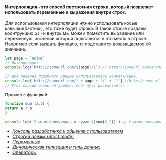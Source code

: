 #### Интерполяция - это способ построения строки, который позволяет использовать переменные и выражения внутри строк.<br>
Для использования интерполяции нужно использовать косые кавычки(бэктики), это тоже будет строка.
В такой строке создаем коснтрукцию ${ } и внутрь мы можем поместить выражение или переменную, значений которой подставится в это место в строке.
Например если вызвать функцию, то подставится возвращаемое ей значение.
```javaScript
let page = `anime`
// Интерполяция
console.log(`http://someurl.com/${page}/1`) // http://someurl.com/anime/1

// для решения подобного раньше использовалась конкатинация.
console.log{'http://someurl.com/' + page + '/' + '1'} //http://someurl.com/anime/1
// Этот способ очень не удобен, если путь разрастается
```
Пример с функцией:
```javaScript
function sum (a,b) {
return a + b
}

console.log(`У меня получилась в сумме ${sum(2,2)}`) // У меня получилась в сумме 4
```
- [*Консоль разработчика и общение с пользователем*](https://github.com/Aquariids/MyJS/blob/main/app/Programming/Basic%20js/Browser%20Methods%20and%20console.md 'Консоль разработчика и общение с пользователем')
- [*Строгий режим (Strict mode)*](https://github.com/Aquariids/MyJS/blob/main/app/Programming/Basic%20js/use%20strict.md 'Строгий режим в js')
- [*Переменные*](https://github.com/Aquariids/MyJS/blob/main/app/Programming/Basic%20js/Variables.md 'переменные')
- [*Динамическая типизация и типы данных*](https://github.com/Aquariids/MyJS/blob/main/app/Programming/Basic%20js/Data%20types%20and%20dynamic%20typing.md 'Типы данных')
- [Операторы](https://github.com/Aquariids/MyJS/blob/main/app/Programming/Basic%20js/Operators.md 'Операторы')

